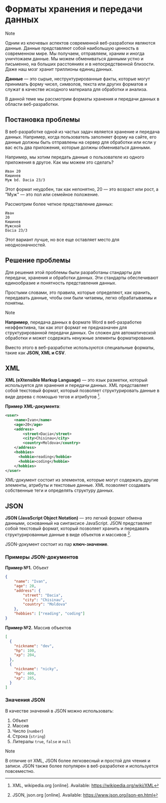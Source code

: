 # Форматы хранения и передачи данных

> [!NOTE]
> Одним из ключевых аспектов современной веб-разработки являются данные. Данные представляют собой наибольшую ценность в современном мире. Мы получаем, отправляем, храним и иногда уничтожаем данные. Мы можем обмениваться данными устно и письменно, на больших расстояниях и в непосредственной близости. Даже наш мозг хранит триллионы единиц данных.

**Данные** — это сырые, неструктурированные факты, которые могут принимать форму чисел, символов, текста или других форматов и служат в качестве исходного материала для обработки и анализа.

В данной теме мы рассмотрим форматы хранения и передачи данных в области веб-разработки.

## Постановка проблемы

В веб-разработке одной из частых задач является хранение и передача данных. Например, когда пользователь заполняет форму на сайте, его данные должны быть отправлены на сервер для обработки или если у вас есть два приложения, которые должны обмениваться данными.

Например, мы хотим передать данные о пользователе из одного приложения в другое. Как мы можем это сделать?

```
Иван 20
Кишинев
Муж bd. Dacia 23/3
```

Этот формат неудобен, так как непонятно, 20 — это возраст или рост, а "Муж" — это пол или семейное положение.

Рассмотрим более четкое представление данных:

```
Иван
20
Кишинев
Мужской
Dacia 23/3
```

Этот вариант лучше, но все еще оставляет место для неоднозначностей.

## Решение проблемы

Для решения этой проблемы были разработаны стандарты для передачи, хранения и обработки данных. Эти стандарты обеспечивают единообразие и понятность представления данных.

Простыми словами, это правила, которые определяют, как хранить, передавать данные, чтобы они были читаемы, легко обрабатываемы и понятны.

> [!NOTE]
> **Например**, передача данных в формате Word в веб-разработке неэффективна, так как этот формат не предназначен для структурированной передачи данных. Он сложен для автоматической обработки и может содержать ненужные элементы форматирования.

Вместо этого в веб-разработке используются специальные форматы, такие как **JSON, XML и CSV**.

## XML

**XML (eXtensible Markup Language)** — это язык разметки, который используется для хранения и передачи данных. XML представляет собой текстовый формат, который позволяет структурировать данные в виде дерева с помощью тегов и атрибутов [^1].

**Пример XML-документа**:

```xml
<user>
    <name>Ivan</name>
    <age>20</age>
    <address>
        <street>Dacia</street>
        <city>Chisinau</city>
        <country>Moldova</country>
    </address>
    <hobbies>
      <hobbie>reading</hobbie>
      <hobbie>coding</hobbie>
    </hobbies>
</user>
```

XML-документ состоит из элементов, которые могут содержать другие элементы, атрибуты и текстовые данные. XML позволяет создавать собственные теги и определять структуру данных.

## JSON

**JSON (JavaScript Object Notation)** — это легкий формат обмена данными, основанный на синтаксисе JavaScript. JSON представляет собой текстовый формат, который позволяет хранить и передавать структурированные данные в виде объектов и массивов [^2].

JSON-документ состоит из пар **ключ-значение**.

### Примеры JSON-документов

**Пример №1.** Объект
```json
{
    "name": "Ivan",
    "age": 20,
    "address": {
        "street": "Dacia",
        "city": "Chisinau",
        "country": "Moldova"
    },
    "hobbies": ["reading", "coding"]
}
```

**Пример №2.** Массив объектов
```json
[
  {
    "nickname": "dev",
    "hp": 100,
    "xp": 204,
  },
  {
    "nickname": "nicky",
    "hp": 400,
    "xp": 285,
  }
]
```


### Значения JSON

В качестве значений в JSON можно использовать:

1. Объект
2. Массив
3. Число (`number`)
4. Строка (`string`)
5. Литералы `true`, `false` и `null`

> [!NOTE]
> В отличие от XML, JSON более легковесный и простой для чтения и записи. JSON также более популярен в веб-разработке и используется повсеместно.

[^1]: XML, wikipedia.org [online]. Available: https://wikipedia.org/wiki/XML

[^2]: JSON, json.org [online]. Available: https://www.json.org/json-en.html
